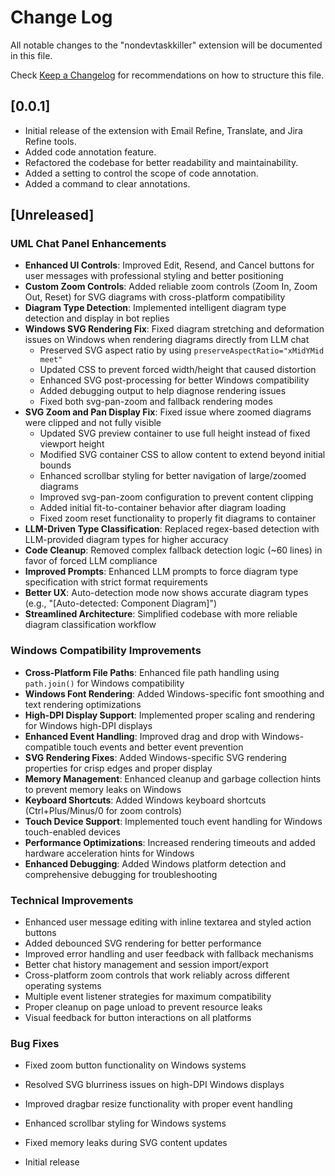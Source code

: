 # Change Log

All notable changes to the "nondevtaskkiller" extension will be documented in this file.

Check [Keep a Changelog](http://keepachangelog.com/) for recommendations on how to structure this file.

## [0.0.1]

- Initial release of the extension with Email Refine, Translate, and Jira Refine tools.
- Added code annotation feature.
- Refactored the codebase for better readability and maintainability.
- Added a setting to control the scope of code annotation.
- Added a command to clear annotations.

## [Unreleased]

### UML Chat Panel Enhancements
- **Enhanced UI Controls**: Improved Edit, Resend, and Cancel buttons for user messages with professional styling and better positioning
- **Custom Zoom Controls**: Added reliable zoom controls (Zoom In, Zoom Out, Reset) for SVG diagrams with cross-platform compatibility
- **Diagram Type Detection**: Implemented intelligent diagram type detection and display in bot replies
- **Windows SVG Rendering Fix**: Fixed diagram stretching and deformation issues on Windows when rendering diagrams directly from LLM chat
  - Preserved SVG aspect ratio by using `preserveAspectRatio="xMidYMid meet"`
  - Updated CSS to prevent forced width/height that caused distortion
  - Enhanced SVG post-processing for better Windows compatibility
  - Added debugging output to help diagnose rendering issues
  - Fixed both svg-pan-zoom and fallback rendering modes
- **SVG Zoom and Pan Display Fix**: Fixed issue where zoomed diagrams were clipped and not fully visible
  - Updated SVG preview container to use full height instead of fixed viewport height
  - Modified SVG container CSS to allow content to extend beyond initial bounds
  - Enhanced scrollbar styling for better navigation of large/zoomed diagrams
  - Improved svg-pan-zoom configuration to prevent content clipping
  - Added initial fit-to-container behavior after diagram loading
  - Fixed zoom reset functionality to properly fit diagrams to container
- **LLM-Driven Type Classification**: Replaced regex-based detection with LLM-provided diagram types for higher accuracy
- **Code Cleanup**: Removed complex fallback detection logic (~60 lines) in favor of forced LLM compliance
- **Improved Prompts**: Enhanced LLM prompts to force diagram type specification with strict format requirements
- **Better UX**: Auto-detection mode now shows accurate diagram types (e.g., "[Auto-detected: Component Diagram]")
- **Streamlined Architecture**: Simplified codebase with more reliable diagram classification workflow

### Windows Compatibility Improvements
- **Cross-Platform File Paths**: Enhanced file path handling using `path.join()` for Windows compatibility
- **Windows Font Rendering**: Added Windows-specific font smoothing and text rendering optimizations
- **High-DPI Display Support**: Implemented proper scaling and rendering for Windows high-DPI displays
- **Enhanced Event Handling**: Improved drag and drop with Windows-compatible touch events and better event prevention
- **SVG Rendering Fixes**: Added Windows-specific SVG rendering properties for crisp edges and proper display
- **Memory Management**: Enhanced cleanup and garbage collection hints to prevent memory leaks on Windows
- **Keyboard Shortcuts**: Added Windows keyboard shortcuts (Ctrl+Plus/Minus/0 for zoom controls)
- **Touch Device Support**: Implemented touch event handling for Windows touch-enabled devices
- **Performance Optimizations**: Increased rendering timeouts and added hardware acceleration hints for Windows
- **Enhanced Debugging**: Added Windows platform detection and comprehensive debugging for troubleshooting

### Technical Improvements
- Enhanced user message editing with inline textarea and styled action buttons
- Added debounced SVG rendering for better performance
- Improved error handling and user feedback with fallback mechanisms
- Better chat history management and session import/export
- Cross-platform zoom controls that work reliably across different operating systems
- Multiple event listener strategies for maximum compatibility
- Proper cleanup on page unload to prevent resource leaks
- Visual feedback for button interactions on all platforms

### Bug Fixes
- Fixed zoom button functionality on Windows systems
- Resolved SVG blurriness issues on high-DPI Windows displays
- Improved dragbar resize functionality with proper event handling
- Enhanced scrollbar styling for Windows systems
- Fixed memory leaks during SVG content updates

- Initial release